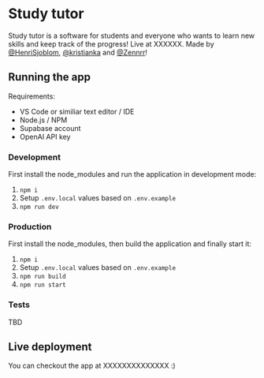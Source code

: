 # Study tutor

Study tutor is a software for students and everyone who wants to learn new skills and keep track of the progress! Live at XXXXXX. Made by [@HenriSjoblom](https://github.com/HenriSjoblom), [@kristianka](https://github.com/kristianka) and [@Zennrr](https://github.com/Zennrr)!



## Running the app

Requirements:
- VS Code or similiar text editor / IDE
- Node.js / NPM
- Supabase account
- OpenAI API key


### Development

First install the node_modules and run the application in development mode:

1. `npm i`
2. Setup `.env.local` values based on `.env.example`
3. `npm run dev`


### Production

First install the node_modules, then build the application and finally start it:

1. `npm i`
2. Setup `.env.local` values based on `.env.example`
3. `npm run build`
4. `npm run start`


### Tests

TBD



## Live deployment

You can checkout the app at XXXXXXXXXXXXXX :)
